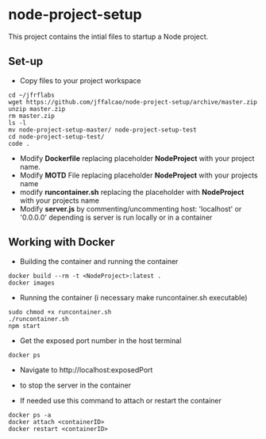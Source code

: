 # node-project-setup

This project contains the intial files to startup a Node project.

## Set-up

- Copy files to your project workspace
```
cd ~/jfrflabs
wget https://github.com/jffalcao/node-project-setup/archive/master.zip
unzip master.zip
rm master.zip
ls -l
mv node-project-setup-master/ node-project-setup-test
cd node-project-setup-test/
code .
```

- Modify **Dockerfile** replacing placeholder **NodeProject** with your project name.
- Modify **MOTD** File replacing placeholder **NodeProject** with your projects name
- modify **runcontainer.sh** replacing the placeholder with **NodeProject** with your projects name
- Modify **server.js** by commenting/uncommenting host: 'localhost' or '0.0.0.0' depending is server is run locally or in a container

## Working with Docker

- Building the container and running the container
```
docker build --rm -t <NodeProject>:latest .
docker images
```
- Running the container (i necessary make runcontainer.sh executable)
```
sudo chmod +x runcontainer.sh
./runcontainer.sh
npm start
```
- Get the exposed port number in the host terminal 
```
docker ps
```

- Navigate to http://localhost:exposedPort
- <ctrl><c> to stop the server in the container

- If needed use this command to attach or restart the container
```
docker ps -a
docker attach <containerID>
docker restart <containerID>
```

